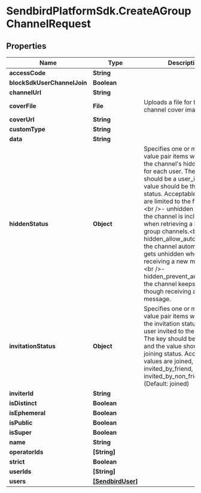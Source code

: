 # SendbirdPlatformSdk.CreateAGroupChannelRequest

## Properties

Name | Type | Description | Notes
------------ | ------------- | ------------- | -------------
**accessCode** | **String** |  | [optional] 
**blockSdkUserChannelJoin** | **Boolean** |  | [optional] 
**channelUrl** | **String** |  | [optional] 
**coverFile** | **File** | Uploads a file for the channel cover image. | [optional] 
**coverUrl** | **String** |  | [optional] 
**customType** | **String** |  | [optional] 
**data** | **String** |  | [optional] 
**hiddenStatus** | **Object** | Specifies one or more key-value pair items which set the channel&#39;s hidden status for each user. The key should be a user_id and the value should be their hidden status. Acceptable values are limited to the following:&lt;br /&gt;- unhidden (default): the channel is included in when retrieving a list of group channels.&lt;br /&gt;- hidden_allow_auto_unhide: the channel automatically gets unhidden when receiving a new message.&lt;br /&gt;- hidden_prevent_auto_unhide: the channel keeps hidden though receiving a new message. | [optional] 
**invitationStatus** | **Object** | Specifies one or more key-value pair items which set the invitation status of each user invited to the channel. The key should be a user_id and the value should be their joining status. Acceptable values are joined, invited_by_friend, and invited_by_non_friend. (Default: joined) | [optional] 
**inviterId** | **String** |  | [optional] 
**isDistinct** | **Boolean** |  | [optional] 
**isEphemeral** | **Boolean** |  | [optional] 
**isPublic** | **Boolean** |  | [optional] 
**isSuper** | **Boolean** |  | [optional] 
**name** | **String** |  | [optional] 
**operatorIds** | **[String]** |  | [optional] 
**strict** | **Boolean** |  | [optional] 
**userIds** | **[String]** |  | [optional] 
**users** | [**[SendbirdUser]**](SendbirdUser.md) |  | 


